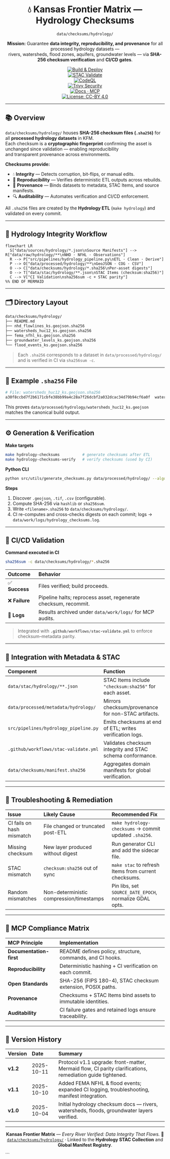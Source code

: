 <div align="center">

# 💧 Kansas Frontier Matrix — Hydrology Checksums  
`data/checksums/hydrology/`

**Mission:** Guarantee **data integrity, reproducibility, and provenance** for all processed hydrology datasets —  
rivers, watersheds, flood zones, aquifers, groundwater levels — via **SHA-256 checksum verification** and **CI/CD gates**.

[![Build & Deploy](https://img.shields.io/github/actions/workflow/status/bartytime4life/Kansas-Frontier-Matrix/site.yml?label=Build%20%26%20Deploy)](../../../.github/workflows/site.yml)  
[![STAC Validate](https://img.shields.io/badge/STAC-validate-blue)](../../../.github/workflows/stac-validate.yml)  
[![CodeQL](https://img.shields.io/github/actions/workflow/status/bartytime4life/Kansas-Frontier-Matrix/codeql.yml?label=CodeQL)](../../../.github/workflows/codeql.yml)  
[![Trivy Security](https://img.shields.io/github/actions/workflow/status/bartytime4life/Kansas-Frontier-Matrix/trivy.yml?label=Trivy%20Security)](../../../.github/workflows/trivy.yml)  
[![Docs · MCP](https://img.shields.io/badge/Docs-MCP-blue)](../../../docs/)  
[![License: CC-BY 4.0](https://img.shields.io/badge/License-CC--BY%204.0-green)](../../../LICENSE)

</div>

---

## 📚 Overview

`data/checksums/hydrology/` houses **SHA-256 checksum files (`.sha256`)** for all **processed hydrology datasets** in KFM.  
Each checksum is a **cryptographic fingerprint** confirming the asset is unchanged since validation — enabling reproducibility  
and transparent provenance across environments.

**Checksums provide:**
- 💧 **Integrity** — Detects corruption, bit-flips, or manual edits.  
- 🔁 **Reproducibility** — Verifies deterministic ETL outputs across rebuilds.  
- 🔗 **Provenance** — Binds datasets to metadata, STAC Items, and source manifests.  
- 🔍 **Auditability** — Automates verification and CI/CD enforcement.  

All `.sha256` files are created by the **Hydrology ETL** (`make hydrology`) and validated on every commit.

---

## 🧭 Hydrology Integrity Workflow

```mermaid
flowchart LR
  S["data/sources/hydrology/*.json\nSource Manifests"] --> R["data/raw/hydrology/**\nNHD · NFHL · Observations"]
  R --> P["src/pipelines/hydrology_pipeline.py\nETL · Clean · Derive"]
  P --> O["data/processed/hydrology/**\nGeoJSON · COG · CSV"]
  O --> C["data/checksums/hydrology/*.sha256\nPer-asset digests"]
  O --> T["data/stac/hydrology/**.json\nSTAC Items (checksum:sha256)"]
  C --> V["CI Validation\nsha256sum -c + STAC parity"]
%% END OF MERMAID
````

<!-- END OF MERMAID -->

---

## 🗂️ Directory Layout

```bash
data/checksums/hydrology/
├── README.md
├── nhd_flowlines_ks.geojson.sha256
├── watersheds_huc12_ks.geojson.sha256
├── fema_nfhl_ks.geojson.sha256
├── groundwater_levels_ks.geojson.sha256
└── flood_events_ks.geojson.sha256
```

> Each `.sha256` corresponds to a dataset in `data/processed/hydrology/` and is verified in CI via `sha256sum -c`.

---

## 🧮 Example `.sha256` File

```bash
# File: watersheds_huc12_ks.geojson.sha256
a30f8ccbd7f2b6171cbfe38bb99a4c28a7f26dcbf2a032dcac34d79b94cf6a0f  watersheds_huc12_ks.geojson
```

This proves `data/processed/hydrology/watersheds_huc12_ks.geojson` matches the canonical build output.

---

## ⚙️ Generation & Verification

**Make targets**

```bash
make hydrology-checksums          # generate checksums after ETL
make hydrology-checksums-verify   # verify checksums (used by CI)
```

**Python CLI**

```bash
python src/utils/generate_checksums.py data/processed/hydrology/ --algo sha256
```

**Steps**

1. Discover `.geojson`, `.tif`, `.csv` (configurable).
2. Compute SHA-256 via `hashlib` or `sha256sum`.
3. Write `<filename>.sha256` to `data/checksums/hydrology/`.
4. CI re-computes and cross-checks digests on each commit; logs → `data/work/logs/hydrology_checksums.log`.

---

## 🧰 CI/CD Validation

**Command executed in CI**

```bash
sha256sum -c data/checksums/hydrology/*.sha256
```

| Outcome       | Behavior                                                        |
| :------------ | :-------------------------------------------------------------- |
| ✅ **Success** | Files verified; build proceeds.                                 |
| ❌ **Failure** | Pipeline halts; reprocess asset, regenerate checksum, recommit. |
| 🧾 **Logs**   | Results archived under `data/work/logs/` for MCP audits.        |

> Integrated with **`.github/workflows/stac-validate.yml`** to enforce checksum–metadata parity.

---

## 🔗 Integration with Metadata & STAC

| Component                             | Function                                                  |
| :------------------------------------ | :-------------------------------------------------------- |
| `data/stac/hydrology/**.json`         | STAC Items include `"checksum:sha256"` for each asset.    |
| `data/processed/metadata/hydrology/`  | Mirrors checksum/provenance for non-STAC artifacts.       |
| `src/pipelines/hydrology_pipeline.py` | Emits checksums at end of ETL; writes verification logs.  |
| `.github/workflows/stac-validate.yml` | Validates checksum integrity and STAC schema conformance. |
| `data/checksums/manifest.sha256`      | Aggregates domain manifests for global verification.      |

---

## 🧩 Troubleshooting & Remediation

| Issue                     | Likely Cause                             | Recommended Fix                                         |
| :------------------------ | :--------------------------------------- | :------------------------------------------------------ |
| CI fails on hash mismatch | File changed or truncated post-ETL       | `make hydrology-checksums` → commit updated `.sha256`.  |
| Missing checksum          | New layer produced without digest        | Run generator CLI and add the sidecar file.             |
| STAC mismatch             | `checksum:sha256` out of sync            | `make stac` to refresh Items from current checksums.    |
| Random mismatches         | Non-deterministic compression/timestamps | Pin libs, set `SOURCE_DATE_EPOCH`, normalize GDAL opts. |

---

## 🧠 MCP Compliance Matrix

| MCP Principle           | Implementation                                              |
| :---------------------- | :---------------------------------------------------------- |
| **Documentation-first** | README defines policy, structure, commands, and CI hooks.   |
| **Reproducibility**     | Deterministic hashing + CI verification on each commit.     |
| **Open Standards**      | SHA-256 (FIPS 180-4), STAC checksum extension, POSIX paths. |
| **Provenance**          | Checksums + STAC Items bind assets to immutable identities. |
| **Auditability**        | CI failure gates and retained logs ensure traceability.     |

---

## 📅 Version History

| Version  | Date       | Summary                                                                                                   |
| :------- | :--------- | :-------------------------------------------------------------------------------------------------------- |
| **v1.2** | 2025-10-11 | Protocol v1.1 upgrade: front-matter, Mermaid flow, CI parity clarifications, remediation guide tightened. |
| **v1.1** | 2025-10-10 | Added FEMA NFHL & flood events; expanded CI logging, troubleshooting, manifest integration.               |
| **v1.0** | 2025-10-04 | Initial hydrology checksum docs — rivers, watersheds, floods, groundwater layers verified.                |

---

<div align="center">

**Kansas Frontier Matrix** — *Every River Verified: Data Integrity That Flows.*
📍 [`data/checksums/hydrology/`](.) · Linked to the **Hydrology STAC Collection** and **Global Manifest Registry**.

</div>
```

